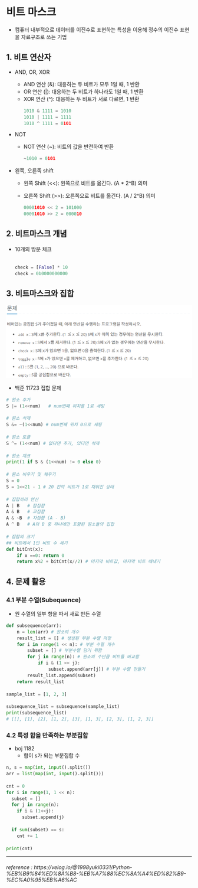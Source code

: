 # 비트 마스크
- 컴퓨터 내부적으로 데이터를 이진수로 표현하는 특성을 이용해 정수의 이진수 표현을 자료구조로 쓰는 기법

## 1. 비트 연산자
- AND, OR, XOR
  - AND 연산 (&): 대응하는 두 비트가 모두 1일 때, 1 반환
  - OR 연산 (|): 대응하는 두 비트가 하나라도 1일 때, 1 반환
  - XOR 연산 (^): 대응하는 두 비트가 서로 다르면, 1 반환
    ```python
    1010 & 1111 = 1010
    1010 | 1111 = 1111
    1010 ^ 1111 = 0101

    ```

- NOT
  - NOT 연산 (~): 비트의 값을 반전하여 반환
    ```python
    ~1010 = 0101


    ```

- 왼쪽, 오른족 shift
  - 왼쪽 Shift (<<): 왼쪽으로 비트를 옮긴다. (A * 2^B) 의미
  - 오른쪽 Shift (>>): 오른쪽으로 비트를 옮긴다. (A / 2^B) 의미
  
    ```python
    00001010 << 2 = 101000
    00001010 >> 2 = 000010

    ```

## 2. 비트마스크 개념

- 10개의 방문 체크
    ```python

    check = [False] * 10
    check = 0b0000000000
    ```

## 3. 비트마스크와 집합
![Alt text](../../img/sets_bitmask.png)
- 백준 11723 집합 문제

```python
# 원소 추가
S |= (1<<num)   # num번째 위치를 1로 세팅

# 원소 삭제
S &= ~(1<<num) # num번째 위치 0으로 세팅

# 원소 토클
S ^= (1<<num) # 없다면 추가, 있다면 삭제

# 원소 체크
print(1 if S & (1<<num) != 0 else 0)

# 원소 비우기 및 채우기
S = 0
S = 1<<21 - 1 # 20 칸의 비트가 1로 채워진 상태

# 집합끼리 연산
A | B   # 합집합
A & B   # 교집합
A & ~B  # 차집합 (A - B)
A ^ B   # A와 B 중 하나에만 포함된 원소들의 집합

# 집합의 크기
## 비트에서 1인 비트 수 세기
def bitCnt(x):
    if x ==0: return 0
    return x%2 + bitCnt(x//2) # 마지막 비트값, 마지막 비트 떼내기

```
## 4. 문제 활용
### 4.1 부분 수열(Subequence)
- 원 수열의 일부 항을 따서 새로 만든 수열

```python
def subsequence(arr):
    n = len(arr) # 원소의 개수
    result_list = [] # 생성된 부분 수열 저장
    for i in range(1 << n): # 부분 수열 개수
        subset = [] # 부분수열 담기 위함
        for j in range(n): # 원소의 수만큼 비트를 비교함
            if i & (1 << j):
                subset.append(arr[j]) # 부분 수열 만들기
        result_list.append(subset)
    return result_list

sample_list = [1, 2, 3]

subsequence_list = subsequence(sample_list)
print(subsequence_list) 
# [[], [1], [2], [1, 2], [3], [1, 3], [2, 3], [1, 2, 3]]
```

### 4.2 특정 합을 만족하는 부분집합
- boj 1182
  - 합이 s가 되는 부분집합 수
```python
n, s = map(int, input().split())
arr = list(map(int, input().split()))

cnt = 0
for i in range(1, 1 << n):
  subset = []
  for j in range(n):
    if i & (1<<j):
      subset.append(j)
    
  if sum(subset) == s:
    cnt += 1

print(cnt)
```


---



<h6>reference : https://velog.io/@1998yuki0331/Python-%EB%B9%84%ED%8A%B8-%EB%A7%88%EC%8A%A4%ED%82%B9-%EC%A0%95%EB%A6%AC<h6>